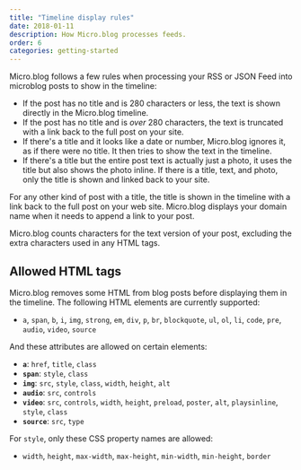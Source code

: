 ```yaml
---
title: "Timeline display rules"
date: 2018-01-11
description: How Micro.blog processes feeds.
order: 6
categories: getting-started
---
```

Micro.blog follows a few rules when processing your RSS or JSON Feed into microblog posts to show in the timeline:

* If the post has no title and is 280 characters or less, the text is shown directly in the Micro.blog timeline.
* If the post has no title and is _over_ 280 characters, the text is truncated with a link back to the full post on your site.
* If there's a title and it looks like a date or number, Micro.blog ignores it, as if there were no title. It then tries to show the text in the timeline.
* If there's a title but the entire post text is actually just a photo, it uses the title but also shows the photo inline. If there is a title, text, and photo, only the title is shown and linked back to your site.

For any other kind of post with a title, the title is shown in the timeline with a link back to the full post on your web site. Micro.blog displays your domain name when it needs to append a link to your post.

Micro.blog counts characters for the text version of your post, excluding the extra characters used in any HTML tags.

## Allowed HTML tags

Micro.blog removes some HTML from blog posts before displaying them in the timeline. The following HTML elements are currently supported:

* `a`, `span`, `b`, `i`, `img`, `strong`, `em`, `div`, `p`, `br`, `blockquote`, `ul`, `ol`, `li`, `code`, `pre`, `audio`, `video`, `source`

And these attributes are allowed on certain elements:

* **`a`**: `href`, `title`, `class`
* **`span`**: `style`, `class`
* **`img`**: `src`, `style`, `class`, `width`, `height`, `alt`
* **`audio`**: `src`, `controls`
* **`video`**: `src`, `controls`, `width`, `height`, `preload`, `poster`, `alt`, `playsinline`, `style`, `class`
* **`source`**: `src`, `type`

For `style`, only these CSS property names are allowed:

* `width`, `height`, `max-width`, `max-height`, `min-width`, `min-height`, `border`
